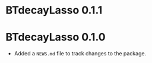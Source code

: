 # BTdecayLasso 0.1.1

# BTdecayLasso 0.1.0

* Added a `NEWS.md` file to track changes to the package.



